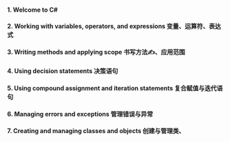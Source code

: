 #### 1. Welcome to C#
#### 2. Working with variables, operators, and expressions 变量、运算符、表达式
#### 3. Writing methods and applying scope 书写方法✍️、应用范围
#### 4. Using decision statements 决策语句
#### 5. Using compound assignment and iteration statements 复合赋值与迭代语句
#### 6. Managing errors and exceptions 管理错误与异常
#### 7. Creating and managing classes and objects 创建与管理类、
